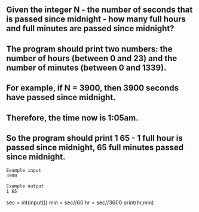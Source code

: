 ## Given the integer N - the number of seconds that is passed since midnight - how many full hours and full minutes are passed since midnight?

## The program should print two numbers: the number of hours (between 0 and 23) and the number of minutes (between 0 and 1339).

## For example, if N = 3900, then 3900 seconds have passed since midnight. 
## Therefore, the time now is 1:05am. 

## So the program should print 1 65 - 1 full hour is passed since midnight, 65 full minutes passed since midnight.

```
Example input
3900

Example output
1 65

```

sec = int(input())
min = sec//60
hr = sec//3600
print(hr,min)
